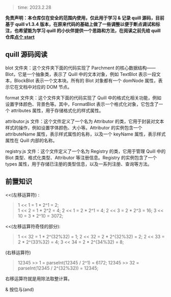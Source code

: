 > time: 2023.2.28

**免责声明：本仓库仅在安全的范围内使用，仅此用于学习 & 记录 quill 源码，目前基于 quill v1.3.4 版本，在原来代码的基础上做了一些调整以便于断点调试和标注，也希望能为学习 quill 的小伙伴提供一个思路和方法，在阅读之前先给 quill 仓库[点个 start](https://github.com/quilljs/quill)**


## quill 源码阅读

blot 文件夹：这个文件夹下面的代码实现了 Parchment 的核心数据结构——Blot，它是一个抽象类，表示了 Quill 中的文本对象，例如 TextBlot 表示一段文本，BlockBlot 表示一个文本块。所有的 Blot 对象都有一个 domNode 属性，表示它在文档中对应的 DOM 节点。

format 文件夹：这个文件夹下面的代码实现了 Quill 中的格式化相关功能，例如设置字体颜色、背景色等。其中，FormatBlot 表示一个格式化对象，它包含了一个 attributes 属性，用于存储格式化的样式属性。

attributor.js 文件：这个文件定义了一个名为 Attributor 的类，它用于封装对文本样式的操作，例如设置字体颜色、大小等。Attributor 的实例包含一个 attributeName 属性，表示样式属性的名称，以及一个 keyName 属性，表示样式属性在 Quill 内部的名称。

registry.js 文件：这个文件定义了一个名为 Registry 的类，它用于管理 Quill 中的 Blot 类型、格式化类型、Attributor 等注册信息。Registry 的实例包含了一个 types 属性，用于存储已注册的类型信息，以及一系列注册、查询等方法。


## 前置知识

<<(左移运算符) :

> 1 << 1 = 1 * 2^1 = 2;    
> 1 << 2 = 1 * 2^2 = 4;
> 2 << 1 = 2 * 2^1 = 4;
> 2 << 3 = 2 * 2^3 = 16;
> 3 << 10 = 3 * 2^10 = 3072;


<<(左移运算符奇怪的部分):

> 1 << 32 = 1 * 2^(32%32) = 1;
> 2 << 32 = 2 * 2^(32%32) = 2;
> 2 << 33 = 2 * 2^(33%32) = 4;
> 3 << 34 = 2 * 2^(34%32) = 8;
>

(右移运算符)

> 12345 >> 1 = parseInt(12345 / 2^1) = 6172;
> 12345 >> 32 = parseInt(12345 / 2^(32%32)) = 12345;

右移运算符就是用除法取整计算。

& 按位与(and)
